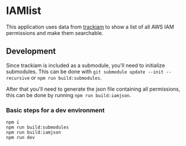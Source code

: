 # IAMlist

This application uses data from [trackiam](https://github.com/glassechidna/trackiam) to show a list of all AWS IAM permissions and make them searchable.

## Development

Since trackiam is included as a submodule, you'll need to initialize submodules. This can be done with `git submodule update --init --recursive` or `npm run build:submodules`.

After that you'll need to generate the json file containing all permissions, this can be done by running `npm run build:iamjson`.

### Basic steps for a dev environment
```
npm i
npm run build:submodules
npm run build:iamjson
npm run dev
```